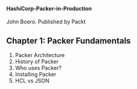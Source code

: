 #### HashiCorp-Packer-in-Production
John Boero. Published by Packt

## Chapter 1: Packer Fundamentals
1. Packer Architecture
2. History of Packer
3. Who uses Packer?
4. Installing Packer
5. HCL vs JSON
